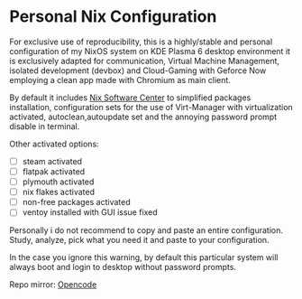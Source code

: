 # Personal Nix Configuration

For exclusive use of reproducibility, this is a highly/stable and personal configuration of my NixOS system on KDE Plasma 6 desktop environment it is exclusively adapted for communication, Virtual Machine Management, isolated development (devbox) and Cloud-Gaming with Geforce Now  employing a clean app made with Chromium as main client. 

By default it includes [Nix Software Center](https://github.com/snowfallorg/nix-software-center) to simplified packages installation, configuration sets for the use of Virt-Manager with virtualization activated, autoclean,autoupdate set and the annoying password prompt disable in terminal.

Other activated options:

- [ ] steam activated
- [ ] flatpak activated
- [ ] plymouth activated
- [ ] nix flakes activated
- [ ] non-free packages activated
- [ ] ventoy installed with GUI issue fixed

Personally i do not recommend to copy and paste an entire configuration.  Study, analyze, pick what you need it and paste to your configuration.

In the case you ignore this warning, by default this particular system will always boot and login to desktop without password prompts.

Repo mirror: [Opencode](https://www.opencode.net/sircam/personal-nix-configuration)
